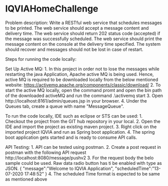 # IQVIAHomeChallenge

Problem description:
     Write a RESTful web service that schedules messages to be printed. The web service should accept a message content and delivery time. The
     web service should return 202 status code (accepted) if the message was successfully scheduled. The web service should print the message
     content on the console at the delivery time specified. The system should recover and messages should not be lost in case of restart.

Steps for running the code locally:

  Set Up Active MQ:
    1. In this project in order not to lose the messages while restarting the java Application, Apache active MQ is being used. 
       Hence, active MQ is required to be downloaded locally from the below mentioned website:
        https://activemq.apache.org/components/classic/download/
    2. To start the active MQ locally, open the command promt and open the bin path of the downloaded activeMQ and run the command .\activemq start
    3. Open http://localhost:8161/admin/queues.jsp in your browser.
    4. Under the Queues tab, create a queue with name "MessageQueue".
  
  To run the code locally, IDE such as eclipse or STS can be used:
    1. Checkout the project from the GIT hub repository in your local.
    2. Open the IDE and import the project as existing maven project.
    3. Right click on the imported project IQVIA and run as Spring boot application.
    4. The spring boot application gets started and is ready to consume API calls.
  
  API Testing:
    1. API can be tested using postman.
    2. Create a post request in postman with the following API request
        http://localhost:8080/message/pushv2
    3. For the request body the belo sample could be used. Raw data radio button has ti be enabled with type as JSON. 
        {
            "message":"Welcome to IQVIA Application",
            "scheduledTime":"13-07-2020 17:48:52"
         }
    4. The scheduled Time format is expected to be same as mentioned above
  
  
